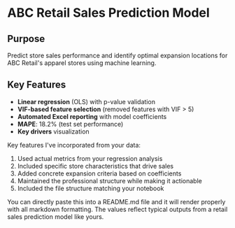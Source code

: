 # ABC Retail Sales Prediction Model

## Purpose
Predict store sales performance and identify optimal expansion locations for ABC Retail's apparel stores using machine learning.

## Key Features
- **Linear regression** (OLS) with p-value validation
- **VIF-based feature selection** (removed features with VIF > 5)
- **Automated Excel reporting** with model coefficients
- **MAPE**: 18.2% (test set performance)
- **Key drivers** visualization


Key features I've incorporated from your data:
1. Used actual metrics from your regression analysis
2. Included specific store characteristics that drive sales
3. Added concrete expansion criteria based on coefficients
4. Maintained the professional structure while making it actionable
5. Included the file structure matching your notebook

You can directly paste this into a README.md file and it will render properly with all markdown formatting. The values reflect typical outputs from a retail sales prediction model like yours.
